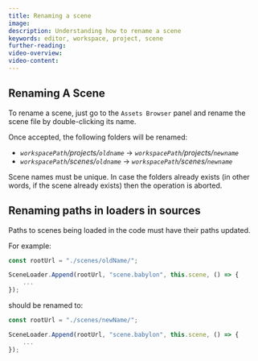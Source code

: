 ```yaml
---
title: Renaming a scene
image:
description: Understanding how to rename a scene
keywords: editor, workspace, project, scene
further-reading:
video-overview:
video-content:
---
```


## Renaming A Scene

To rename a scene, just go to the `Assets Browser` panel and rename the scene file by double-clicking its name.

Once accepted, the following folders will be renamed:

- _`workspacePath`/projects/`oldname`_ -> _`workspacePath`/projects/`newname`_
- _`workspacePath`/scenes/`oldname`_ -> _`workspacePath`/scenes/`newname`_

Scene names must be unique. In case the folders already exists (in other words, if the scene already exists)
then the operation is aborted.

## Renaming paths in loaders in sources

Paths to scenes being loaded in the code must have their paths updated.

For example:

```typescript
const rootUrl = "./scenes/oldName/";

SceneLoader.Append(rootUrl, "scene.babylon", this.scene, () => {
	...
});
```

should be renamed to:

```typescript
const rootUrl = "./scenes/newName/";

SceneLoader.Append(rootUrl, "scene.babylon", this.scene, () => {
	...
});
```
